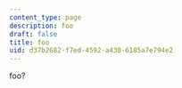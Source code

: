```yaml
---
content_type: page
description: foo
draft: false
title: foo
uid: d37b2682-f7ed-4592-a430-6185a7e794e2
---
```

foo?